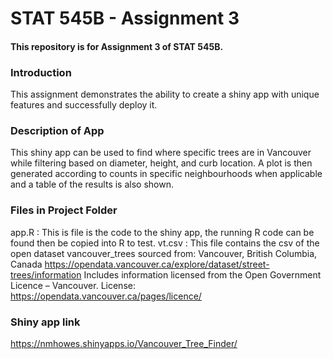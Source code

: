 # STAT 545B - Assignment 3
#### This repository is for Assignment 3 of STAT 545B. 
### __Introduction__

This assignment demonstrates the ability to create a shiny app with unique features and successfully deploy it. 

### Description of App

This shiny app can be used to find where specific trees are in Vancouver while filtering based on diameter, height, and curb location. A plot is then generated according to counts in specific neighbourhoods when applicable and a table of the results is also shown.

### Files in Project Folder

app.R : This is file is the code to the shiny app, the running R code can be found then be copied into R to test. 
vt.csv : This file contains the csv of the open dataset vancouver_trees sourced from: 
                   Vancouver, British Columbia, Canada https://opendata.vancouver.ca/explore/dataset/street-trees/information
                   Includes information licensed from the Open Government Licence – Vancouver. License: https://opendata.vancouver.ca/pages/licence/

### Shiny app link 

https://nmhowes.shinyapps.io/Vancouver_Tree_Finder/






